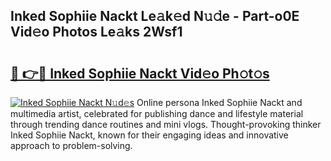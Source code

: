 ## Inked Sophiie Nackt Le𝚊k𝚎d N𝚞𝚍e - Part-o0E Vid𝚎o Photos Le𝚊ks 2Wsf1

# <h2><a href="http://fb1mtd.evod.top/?m=Inked+Sophiie+Nackt">🔗 👉🔴 Inked Sophiie Nackt Vid𝚎o Ph𝚘t𝚘s</a></h2>

[![Inked Sophiie Nackt N𝚞d𝚎s](https://i.imgur.com/8V9OHl7.gif)](http://fb1mtd.evod.top/?m=Inked+Sophiie+Nackt)
Online persona Inked Sophiie Nackt and multimedia artist, celebrated for publishing dance and lifestyle material through trending dance routines and mini vlogs. Thought-provoking thinker Inked Sophiie Nackt, known for their engaging ideas and innovative approach to problem-solving. 
